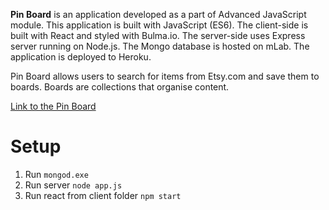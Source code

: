 **Pin Board** is an application developed as a part of Advanced JavaScript module. 
This application is built with JavaScript (ES6). The client-side is built with React and styled with Bulma.io. The server-side uses Express server running on Node.js. 
The Mongo database is hosted on mLab. The application is deployed to Heroku.

Pin Board allows users to search for items from Etsy.com and save them to boards. Boards are collections that organise content.   

[Link to the Pin Board](https://pin-board-scalka.herokuapp.com/)

# Setup
1. Run ```mongod.exe```
2. Run server ```node app.js```
3. Run react from client folder ```npm start```

